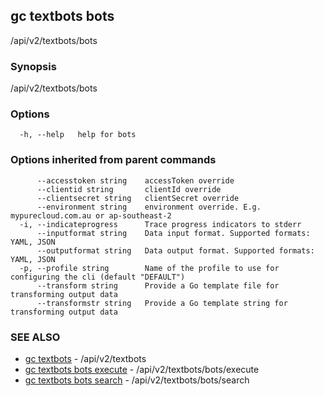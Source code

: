 ## gc textbots bots

/api/v2/textbots/bots

### Synopsis

/api/v2/textbots/bots

### Options

```
  -h, --help   help for bots
```

### Options inherited from parent commands

```
      --accesstoken string    accessToken override
      --clientid string       clientId override
      --clientsecret string   clientSecret override
      --environment string    environment override. E.g. mypurecloud.com.au or ap-southeast-2
  -i, --indicateprogress      Trace progress indicators to stderr
      --inputformat string    Data input format. Supported formats: YAML, JSON
      --outputformat string   Data output format. Supported formats: YAML, JSON
  -p, --profile string        Name of the profile to use for configuring the cli (default "DEFAULT")
      --transform string      Provide a Go template file for transforming output data
      --transformstr string   Provide a Go template string for transforming output data
```

### SEE ALSO

* [gc textbots](gc_textbots.html)	 - /api/v2/textbots
* [gc textbots bots execute](gc_textbots_bots_execute.html)	 - /api/v2/textbots/bots/execute
* [gc textbots bots search](gc_textbots_bots_search.html)	 - /api/v2/textbots/bots/search


